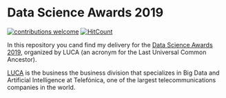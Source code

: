 # Data Science Awards 2019

<!-- badges: start -->
[![contributions welcome](https://img.shields.io/badge/contributions-welcome-brightgreen.svg?style=flat)](https://github.com/dwyl/esta/issues)
[![HitCount](http://hits.dwyl.com/xavivg91/data-science-awards-spain-2019.svg)](http://hits.dwyl.com/xavivg91/data-science-awards-spain-2019)
<!-- badges: end -->

In this repository you cand find my delivery for the [Data Science Awards 2019](https://www.dscienceawards.com/), organized by LUCA 
(an acronym for the Last Universal Common Ancestor). 

[LUCA](https://luca-d3.com/) is the business the  business division that specializes in Big Data and Artificial Intelligence at Telefónica,
one of the largest telecommunications companies in the world.



